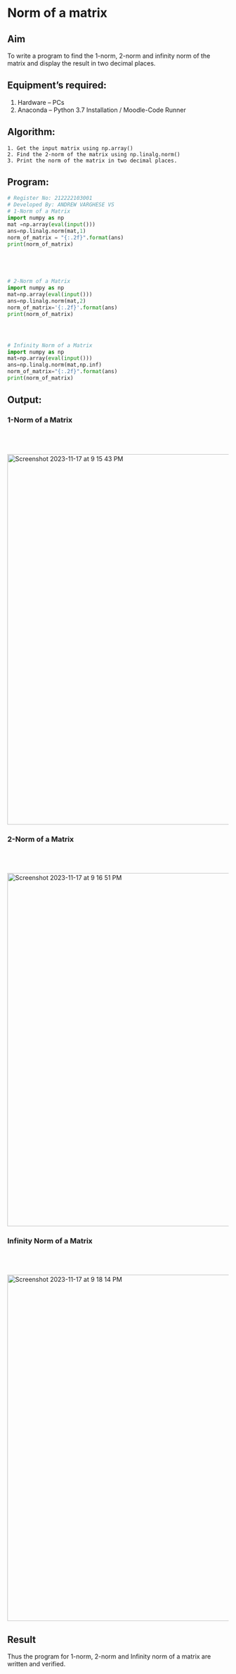 # Norm of a matrix
## Aim
To write a program to find the 1-norm, 2-norm and infinity norm of the matrix and display the result in two decimal places.
## Equipment’s required:
1.	Hardware – PCs
2.	Anaconda – Python 3.7 Installation / Moodle-Code Runner
## Algorithm:
	1. Get the input matrix using np.array()   
    2. Find the 2-norm of the matrix using np.linalg.norm()
	3. Print the norm of the matrix in two decimal places.
## Program:
```Python
# Register No: 212222103001
# Developed By: ANDREW VARGHESE VS
# 1-Norm of a Matrix
import numpy as np
mat =np.array(eval(input()))
ans=np.linalg.norm(mat,1)
norm_of_matrix = "{:.2f}".format(ans)
print(norm_of_matrix)





# 2-Norm of a Matrix
import numpy as np
mat=np.array(eval(input()))
ans=np.linalg.norm(mat,2)
norm_of_matrix='{:.2f}'.format(ans)
print(norm_of_matrix)




# Infinity Norm of a Matrix
import numpy as np
mat=np.array(eval(input()))
ans=np.linalg.norm(mat,np.inf)
norm_of_matrix="{:.2f}".format(ans)
print(norm_of_matrix)


```
## Output:
### 1-Norm of a Matrix
<br>
<br>
<br>
<img width="842" alt="Screenshot 2023-11-17 at 9 15 43 PM" src="https://github.com/Andrewvarghese653/Norm-of-a-matrix/assets/145822115/50a5a7df-01b5-4927-ac76-6b89182fa5f4">


### 2-Norm of a Matrix
<br>
<br>
<br>
<img width="803" alt="Screenshot 2023-11-17 at 9 16 51 PM" src="https://github.com/Andrewvarghese653/Norm-of-a-matrix/assets/145822115/b9786ea1-e08f-4048-ab94-64b6ae1d65d0">


### Infinity Norm of a Matrix
<br>
<br>
<br>
<img width="787" alt="Screenshot 2023-11-17 at 9 18 14 PM" src="https://github.com/Andrewvarghese653/Norm-of-a-matrix/assets/145822115/74f36219-1264-44d0-8921-158b33122693">


## Result
Thus the program for 1-norm, 2-norm and Infinity norm of a matrix are written and verified.
